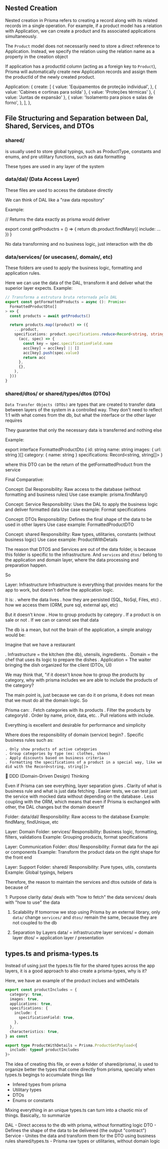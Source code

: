 ## Nested Creation

Nested creation in Prisma refers to creating a record along with its related records im a single operation. For example, if
a product model has a relation with Application, we can create a product and its associated applications simultaneously.

The `Product` model does not necessarily need to store a direct reference to Application. Instead, we specify the relation
using the relation name as a property in the creation object

If application has a productId column (acting as a foreign key to `Product`), Prisma will automatically create new Application
records and assign them the productId of the newly created product.

Application: {
create: [
{
value: 'Equipamentos de proteção individual',
},
{ value: 'Cabines e cortinas para solda' },
{ value: 'Proteções térmicas' },
{ value: 'Juntas de expansão' },
{
value:
'Isolamento para pisos e salas de forno',
},
],
},

## File Structuring and Separation between Dal, Shared, Services, and DTOs

### shared/

is usually used to store global typings, such as ProductType, constants and enums, and pre utilitary
functions, such as data formatting

These types are used in any layer of the system

### data/dal/ (Data Access Layer)

These files are used to access the database directly

We can think of DAL like a "raw data repository"

Example:

// Returns the data exactly as prisma would deliver

export const getProductrs = () => {
return db.product.findMany({ include: ... })
}

No data transforming and no business logic, just interaction with the db

### data/services/ (or usecases/, domain/, etc)

These folders are used to apply the business logic, formatting and application rules.

Here we can use the data of the DAL, trransform it and deliver what the superior layer expects. Example:

```ts
// Transforma a estrutura bruta retornada pelo DAL
export const getFormattedProducts = async (): Promise<
  FormattedProductDto[]
> => {
  const products = await getProducts()

  return products.map((product) => ({
    ...product,
    specifications: product.specifications.reduce<Record<string, string[]>>(
      (acc, spec) => {
        const key = spec.specificationField.name
        acc[key] = acc[key] || []
        acc[key].push(spec.value)
        return acc
      },
      {},
    ),
  }))
}
```

### shared/dtos/ or shared/types/dtos (DTOs)

`Data Transfer Objects (DTOs)` are types that are created to transfer data between layers of the system in a controlled way.
They don't need to reflect 1:1 with what comes from the db, but what the interface or the other layer requires

They guarantee that only the necessary data is transferred and nothing else

Example:

export interface FormattedProductDto {
id: string
name: string
images: { url: string }[]
category: { name: string }
specifications: Record<string, string[]>
}

where this DTO can be the return of the getFormattedProduct from the service

Final Comparative:

Concept: Dal
Responsibility: Raw access to the database (without formatting and business rules)
Use case example: prisma.findMany()

Concept: Service
Responsibility: Uses the DAL to apply the business logic and deliver formatted data
Use case example: Format specifications

Concept: DTOs
Responsibility: Defines the final shape of the data to be used in other layers
Use case example: FormattedProductDTO

Concept: shared
Responsibility: Raw types, utilitaries, constants (without business logic)
Use case example: ProductWithDetails

The reason that DTOS and Services are out of the data folder, is because this folder is specific to the infrastructure.
And `services` and `dtos/` belong to the application and domain layer, where the data processing and preparation happen.

So

Layer: Infrastructure
Infrastructure is everything that provides means for the app to work, but doesn't define the application logic.

It is:
. where the data lives
. how they are persisted (SQL, NoSql, Files, etc)
. how we access them (ORM, pure sql, external api, etc)

But it doesn't know
. How to group products by category
. If a product is on sale or not
. If we can or cannot see that data

The db is a mean, but not the brain of the application, a simple analogy would be:

Imagine that we have a restaurant

. Infrastructure = the kitchen (the db), utensils, ingredients.
. Domain = the chef that uses its logic to prepare the dishes
. Application = The waiter bringing the dish organized for the client (DTOs, UI)

We may think that, "if it doesn't know how to group the products by category, why with prisma includes we are able to include
the products of the category?

The main point is, just because we can do it on prisma, it does not mean that we must do all the domain logic. So

Prisma can:
. Fetch categories with its products
. Filter the products by categoryId
. Order by name, price, data, etc.
. Pull relations with include.

Everything is excellent and desirable for performance and simplicity

Where does the responsibility of domain (service) begin?
. Specific business rules such as:

    . Only show products of active categories
    . Group categories by type (ex: clothes, shoes)
    . Apply discounts based on business criteria
    . Formatting the specifications of a product in a special way, like we did with the Record<string, string[]>

🧠 DDD (Domain-Driven Design) Thinking

Even if Prisma can see everything, layer separation gives
. Clarity of what is business rule and what is just data fetching
. Easier tests, we can test just the service with mocked data without depending on the database
. Less coupling with the ORM, which means that even if Prisma is exchanged with other, the DAL changes but the domain doesn'tf

Folder: data/dal/
Responsibility: Raw access to the database
Example: findMany, findUnique, etc

Layer: Domain
Folder: services/
Responsibility: Business logic, formatting, filters, validations
Example: Grouping products, format specifications

Layer: Communication
Folder: dtos/
Responsibility: Format data for the api or components
Example: Transform the product data on the right shape for the front end

Layer: Support
Folder: shared/
Responsibility: Pure types, utils, constants
Example: Global typings, helpers

Therefore, the reason to maintain the services and dtos outside of data is because of

1: Purpose clarity
data/ deals with "how to fetch" the data
services/ deals with "how to use" the data

1. Scalability
   If tomorrow we stop using Prisma by an external library, only `data/` change
   `services/` and `dtos/` remain the same, because they are not coupled to the db

2. Separation by Layers
   data/ = infrastrucutre layer
   services/ = domain layer
   dtos/ = application layer / presentation

## types.ts and prisma-types.ts

Instead of using just the types.ts file for the shared types across the app layers, it is a good approach to also create
a prisma-types, why is it?

Here, we have an example of the product inclues and withDetails

```ts
export const productIncludes = {
  category: true,
  images: true,
  applications: true,
  specifications: {
    include: {
      specificationField: true,
    },
  },
  characteristics: true,
} as const

export type ProductWithDetails = Prisma.ProductGetPayload<{
  include: typeof productIncludes
}>
```

The idea of creating this file, or even a folder of shared/prisma/, is used to organize better the types that come directly
from prisma, specially when types.ts begings to accumulate things like

- Infered types from prisma
- Utilitary types
- DTOs
- Enums or constants

Mixing everything in an unique types.ts can turn into a chaotic mix of things. Basically,. to summarize

DAL - Direct access to the db with prisma, without formatting logic
DTO - Defines the shape of the data to be delivered (the output "contract")
Service - Unites the data and transform them for the DTO using business rules
shared/types.ts - Prisma raw types or utilitaries, without domain logic
